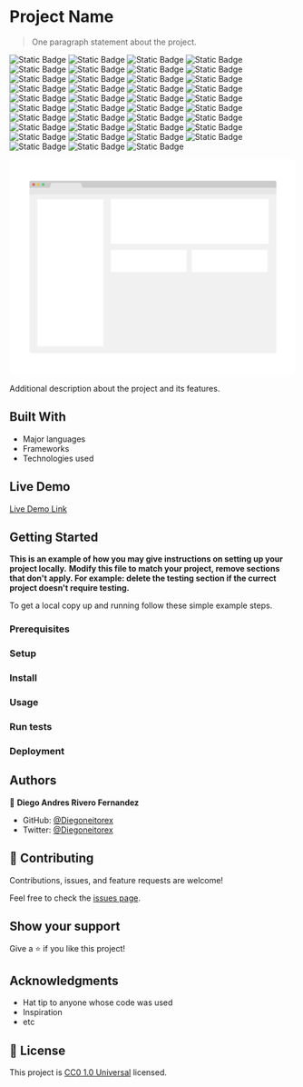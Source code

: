 # Project Name

> One paragraph statement about the project.

![Static Badge](https://img.shields.io/badge/linux-FCC624?style=for-the-badge&logo=linux&logoColor=FCC624&logoSize=auto&labelColor=black) ![Static Badge](https://img.shields.io/badge/ubuntu-E95420?style=for-the-badge&logo=ubuntu&logoColor=E95420&logoSize=auto&labelColor=white) ![Static Badge](https://img.shields.io/badge/kali%20linux-557C94?style=for-the-badge&logo=kalilinux&logoColor=557C94&logoSize=auto&labelColor=white) ![Static Badge](https://img.shields.io/badge/gnu%20bash-4EAA25?style=for-the-badge&logo=gnubash&logoColor=4EAA25&logoSize=auto&labelColor=white) ![Static Badge](https://img.shields.io/badge/git-F05032?style=for-the-badge&logo=git&logoColor=F05032&logoSize=auto&labelColor=white) ![Static Badge](https://img.shields.io/badge/github-181717?style=for-the-badge&logo=github&logoColor=181717&logoSize=auto&labelColor=white) ![Static Badge](https://img.shields.io/badge/visual%20studio%20code-007ACC?style=for-the-badge&logo=visualstudiocode&logoColor=007ACC&logoSize=auto&labelColor=white) ![Static Badge](https://img.shields.io/badge/html%205-E34F26?style=for-the-badge&logo=html5&logoColor=E34F26&logoSize=auto&labelColor=white) ![Static Badge](https://img.shields.io/badge/css%203-1572B6?style=for-the-badge&logo=css3&logoColor=1572B6&logoSize=auto&labelColor=white) ![Static Badge](https://img.shields.io/badge/lighthouse-F44B21?style=for-the-badge&logo=lighthouse&logoColor=F44B21&logoSize=auto&labelColor=white) ![Static Badge](https://img.shields.io/badge/javascript-F7DF1E?style=for-the-badge&logo=javascript&logoColor=F7DF1E&logoSize=auto&labelColor=black) ![Static Badge](https://img.shields.io/badge/node.js-5FA04E?style=for-the-badge&logo=nodedotjs&logoColor=5FA04E&logoSize=auto&labelColor=white) ![Static Badge](https://img.shields.io/badge/npm-CB3837?style=for-the-badge&logo=npm&logoColor=CB3837&logoSize=auto&labelColor=white) ![Static Badge](https://img.shields.io/badge/jest-C21325?style=for-the-badge&logo=jest&logoColor=C21325&logoSize=auto&labelColor=white) ![Static Badge](https://img.shields.io/badge/ruby-CC342D?style=for-the-badge&logo=ruby&logoColor=CC342D&logoSize=auto&labelColor=white) ![Static Badge](https://img.shields.io/badge/ruby%20gems-E9573F?style=for-the-badge&logo=rubygems&logoColor=E9573F&logoSize=auto&labelColor=white) ![Static Badge](https://img.shields.io/badge/rubo%20cop-000000?style=for-the-badge&logo=rubocop&logoColor=000000&logoSize=auto&labelColor=white) ![Static Badge](https://img.shields.io/badge/svg-FFB13B?style=for-the-badge&logo=svg&logoColor=FFB13B&logoSize=auto&labelColor=black) ![Static Badge](https://img.shields.io/badge/postgresql-4169E1?style=for-the-badge&logo=postgresql&logoColor=4169E1&logoSize=auto&labelColor=white) ![Static Badge](https://img.shields.io/badge/mysql-4479A1?style=for-the-badge&logo=mysql&logoColor=4479A1&logoSize=auto&labelColor=white) ![Static Badge](https://img.shields.io/badge/Ruby%20on%20Rails-D30001?style=for-the-badge&logo=rubyonrails&logoColor=D30001&labelColor=white) ![Static Badge](https://img.shields.io/badge/react-61DAFB?style=for-the-badge&logo=react&logoColor=61DAFB&logoSize=auto&labelColor=black) ![Static Badge](https://img.shields.io/badge/mongo%20db-47A248?style=for-the-badge&logo=mongodb&logoColor=47A248&logoSize=auto&labelColor=white) ![Static Badge](https://img.shields.io/badge/express-000000?style=for-the-badge&logo=express&logoColor=000000&logoSize=auto&labelColor=white) ![Static Badge](https://img.shields.io/badge/mongoose-880000?style=for-the-badge&logo=mongoose&logoColor=880000&logoSize=auto&labelColor=white) ![Static Badge](https://img.shields.io/badge/.env-ECD53F?style=for-the-badge&logo=dotenv&logoColor=ECD53F&logoSize=auto&labelColor=black) ![Static Badge](https://img.shields.io/badge/bootstrap-7952B3?style=for-the-badge&logo=bootstrap&logoColor=7952B3&logoSize=auto&labelColor=white) ![Static Badge](https://img.shields.io/badge/jquery-0769AD?style=for-the-badge&logo=jquery&logoColor=0769AD&logoSize=auto&labelColor=white) ![Static Badge](https://img.shields.io/badge/sass-CC6699?style=for-the-badge&logo=sass&logoColor=CC6699&logoSize=auto&labelColor=white) ![Static Badge](https://img.shields.io/badge/redux-764ABC?style=for-the-badge&logo=redux&logoColor=764ABC&logoSize=auto&labelColor=white) ![Static Badge](https://img.shields.io/badge/json-000000?style=for-the-badge&logo=json&logoColor=000000&logoSize=auto&labelColor=white) ![Static Badge](https://img.shields.io/badge/chai-A30701?style=for-the-badge&logo=chai&logoColor=A30701&logoSize=auto&labelColor=white) ![Static Badge](https://img.shields.io/badge/python-3776AB?style=for-the-badge&logo=python&logoColor=3776AB&logoSize=auto&labelColor=white) ![Static Badge](https://img.shields.io/badge/numpy-013243?style=for-the-badge&logo=numpy&logoColor=013243&logoSize=auto&labelColor=white) ![Static Badge](https://img.shields.io/badge/tensorflow-FF6F00?style=for-the-badge&logo=tensorflow&logoColor=FF6F00&logoSize=auto&labelColor=white) ![Static Badge](https://img.shields.io/badge/csharp-512BD4?style=for-the-badge&logo=csharp&logoColor=512BD4&logoSize=auto&labelColor=white) ![Static Badge](https://img.shields.io/badge/xampp-FB7A24?style=for-the-badge&logo=xampp&logoColor=%23FB7A24&logoSize=auto&labelColor=white) ![Static Badge](https://img.shields.io/badge/php-%23777BB4?style=for-the-badge&logo=php&logoColor=%23777BB4&logoSize=auto&labelColor=white) ![Static Badge](https://img.shields.io/badge/phpmyadmin-%236C78AF?style=for-the-badge&logo=phpmyadmin&logoColor=%236C78AF&logoSize=auto&labelColor=white)

![screenshot](./app_screenshot.png)

Additional description about the project and its features.

## Built With

- Major languages
- Frameworks
- Technologies used

## Live Demo

[Live Demo Link](https://diegoneitorex.github.io/todo-list-local-storages-20-07-2024/)

## Getting Started

**This is an example of how you may give instructions on setting up your project locally.**
**Modify this file to match your project, remove sections that don't apply. For example: delete the testing section if the currect project doesn't require testing.**

To get a local copy up and running follow these simple example steps.

### Prerequisites

### Setup

### Install

### Usage

### Run tests

### Deployment

## Authors

👤 **Diego Andres Rivero Fernandez**

- GitHub: [@Diegoneitorex](https://github.com/Diegoneitorex)
- Twitter: [@Diegoneitorex](https://twitter.com/Diegoneitorex)

## 🤝 Contributing

Contributions, issues, and feature requests are welcome!

Feel free to check the [issues page](issues/).

## Show your support

Give a ⭐️ if you like this project!

## Acknowledgments

- Hat tip to anyone whose code was used
- Inspiration
- etc

## 📝 License

This project is [CC0 1.0 Universal](LICENSE) licensed.

